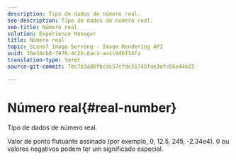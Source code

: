 ```yaml
---
description: Tipo de dados de número real.
seo-description: Tipo de dados de número real.
seo-title: Número real
solution: Experience Manager
title: Número real
topic: Scene7 Image Serving - Image Rendering API
uuid: 36e34cb8-7976-4c2b-8ac1-aa1c946f14fa
translation-type: tm+mt
source-git-commit: 7bc7b3a86fbcdc57cfdc31745fae3afc06e44b15

---
```



# Número real{#real-number}

Tipo de dados de número real.

Valor de ponto flutuante assinado (por exemplo, 0, 12.5, 245, -2.34e4). 0 ou valores negativos podem ter um significado especial.